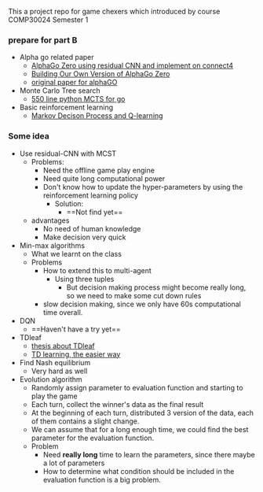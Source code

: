This a project repo for game chexers which introduced by course COMP30024 Semester 1

### prepare for part B

- Alpha go related paper
  - [AlphaGo Zero using residual CNN and implement on connect4](<https://medium.com/applied-data-science/how-to-build-your-own-alphazero-ai-using-python-and-keras-7f664945c188>)
  - [Building Our Own Version of AlphaGo Zero](<https://medium.com/rossum/building-our-own-version-of-alphago-zero-b918642bd2b5>)
  - [original paper for alphaGO](<https://www.nature.com/articles/nature24270.epdf?author_access_token=VJXbVjaSHxFoctQQ4p2k4tRgN0jAjWel9jnR3ZoTv0PVW4gB86EEpGqTRDtpIz-2rmo8-KG06gqVobU5NSCFeHILHcVFUeMsbvwS-lxjqQGg98faovwjxeTUgZAUMnRQ>)
- Monte Carlo Tree search
  - [550 line python MCTS for go](<https://github.com/pasky/michi>)
- Basic reinforcement learning
  - [Markov Decison Process and Q-learning](<https://itnext.io/reinforcement-learning-with-q-tables-5f11168862c8>) 

### Some idea

- Use residual-CNN with MCST
  - Problems:
    - Need the offline game play engine
    - Need quite long computational power
    - Don't know how to update the hyper-parameters by using the reinforcement learning policy
      - Solution:
        - ==Not find yet==
  - advantages
    - No need of human knowledge
    - Make decision very quick
- Min-max algorithms
  - What we learnt on the class
  - Problems
    - How to extend this to multi-agent
      - Using three tuples
        - But decision making process might become really long, so we need to make some cut down rules
    - slow decision making, since we only have 60s computational time overall.
- DQN
  - ==Haven't have a try yet==
- TDleaf
    - [thesis about TDleaf](https://app.lms.unimelb.edu.au/bbcswebdav/pid-6960316-dt-content-rid-59764375_2/courses/COMP30024_2019_SM1/TDLeafLambda.pdf)
    - [TD learning, the easier way](<https://towardsdatascience.com/td-in-reinforcement-learning-the-easy-way-f92ecfa9f3ce>)
- Find Nash equilibrium
  - Very hard as well
- Evolution algorithm
  - Randomly assign parameter to evaluation function and starting to play the game
  - Each turn, collect the winner's data as the final result
  - At the beginning of each turn, distributed 3 version of the data, each of them contains a slight change.
  - We can assume that for a long enough time, we could find the best parameter for the evaluation function.
  - Problem
    - Need **really long** time to learn the parameters, since there maybe a lot of parameters
    - How to determine what condition should be included in the evaluation function is a big problem.